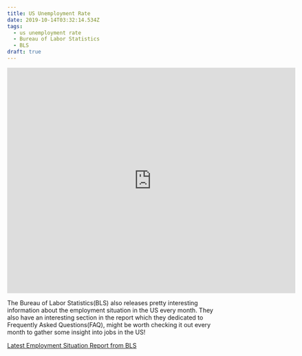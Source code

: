 ```yaml
---
title: US Unemployment Rate
date: 2019-10-14T03:32:14.534Z
tags:
  - us unemployment rate
  - Bureau of Labor Statistics
  - BLS
draft: true
---
```

<iframe src="https://fred.stlouisfed.org/graph/graph-landing.php?g=lFU9&width=670&height=475" scrolling="no" frameborder="0"style="overflow:hidden; width:670px; height:525px;" allowTransparency="true"></iframe>



The Bureau of Labor Statistics(BLS) also releases pretty interesting information about the employment situation in the US every month. They also have an interesting section in the report which they dedicated to Frequently Asked Questions(FAQ), might be worth checking it out every month to gather some insight into jobs in the US!

[Latest Employment Situation Report from BLS](https://www.bls.gov/news.release/pdf/empsit.pdf)
